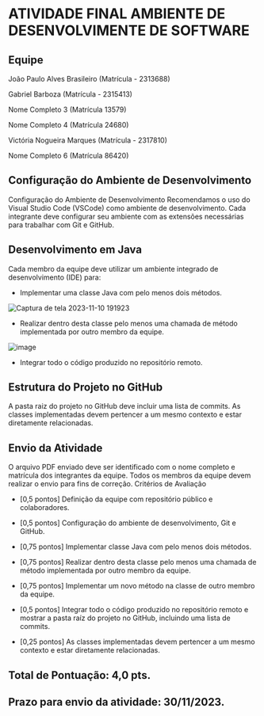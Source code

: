 
# ATIVIDADE FINAL AMBIENTE DE DESENVOLVIMENTE DE SOFTWARE




## Equipe

João Paulo Alves Brasileiro (Matrícula - 2313688)

Gabriel Barboza  (Matrícula - 2315413)

Nome Completo 3 (Matrícula 13579)

Nome Completo 4 (Matrícula 24680)

Victória Nogueira Marques (Matrícula - 2317810)

Nome Completo 6 (Matrícula 86420)


## Configuração do Ambiente de Desenvolvimento

Configuração do Ambiente de Desenvolvimento
Recomendamos o uso do Visual Studio Code (VSCode) como ambiente de desenvolvimento. Cada integrante deve configurar seu ambiente com as extensões necessárias para trabalhar com Git e GitHub.

## Desenvolvimento em Java

Cada membro da equipe deve utilizar um ambiente integrado de desenvolvimento (IDE) para:
- Implementar uma classe Java com pelo menos dois métodos.
  
![Captura de tela 2023-11-10 191923](https://github.com/Cyo4k/ATIVIDADE-FINAL-AMBIENTES-DE-DESENVOLVIMENTO-DE-SOFTWARE/assets/93006521/2b505fa5-4bf7-4e33-a0a9-1ed8978345e1)

- Realizar dentro desta classe pelo menos uma chamada de método implementada por outro membro da equipe.
  
![image](https://github.com/Cyo4k/ATIVIDADE-FINAL-AMBIENTES-DE-DESENVOLVIMENTO-DE-SOFTWARE/assets/93006521/13f1b001-ec20-496b-9b33-b98eee43289a)

- Integrar todo o código produzido no repositório remoto.

## Estrutura do Projeto no GitHub
A pasta raiz do projeto no GitHub deve incluir uma lista de commits. As classes implementadas devem pertencer a um mesmo contexto e estar diretamente relacionadas.

## Envio da Atividade
O arquivo PDF enviado deve ser identificado com o nome completo e matrícula dos integrantes da equipe.
Todos os membros da equipe devem realizar o envio para fins de correção.
Critérios de Avaliação
- [0,5 pontos] Definição da equipe com repositório público e colaboradores.

- [0,5 pontos] Configuração do ambiente de desenvolvimento, Git e GitHub.

- [0,75 pontos] Implementar classe Java com pelo menos dois métodos.

- [0,75 pontos] Realizar dentro desta classe pelo menos uma chamada de método implementada por outro membro da equipe.

- [0,75 pontos] Implementar um novo método na classe de outro membro da equipe.

- [0,5 pontos] Integrar todo o código produzido no repositório remoto e mostrar a pasta raíz do projeto no GitHub, incluindo uma lista de commits.

- [0,25 pontos] As classes implementadas devem pertencer a um mesmo contexto e estar diretamente relacionadas.

## Total de Pontuação: 4,0 pts.

## Prazo para envio da atividade: 30/11/2023.
